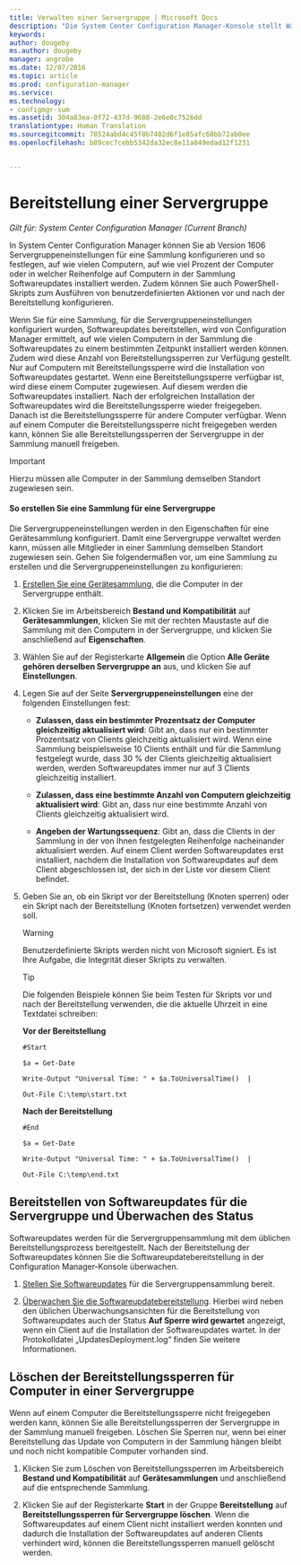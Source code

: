 ```yaml
---
title: Verwalten einer Servergruppe | Microsoft Docs
description: "Die System Center Configuration Manager-Konsole stellt Warnungen und Status zum Überwachen von Updates und Kompatibilität bereit."
keywords: 
author: dougeby
ms.author: dougeby
manager: angrobe
ms.date: 12/07/2016
ms.topic: article
ms.prod: configuration-manager
ms.service: 
ms.technology:
- configmgr-sum
ms.assetid: 304a83ea-0f72-437d-9688-2e6e0c7526dd
translationtype: Human Translation
ms.sourcegitcommit: 78524abd4c45f0b7402d6f1e85afc60bb72ab0ee
ms.openlocfilehash: b89cec7cebb5342da32ec8e11a049edad12f1231


---
```

# <a name="service-a-server-group"></a>Bereitstellung einer Servergruppe

*Gilt für: System Center Configuration Manager (Current Branch)*

In System Center Configuration Manager können Sie ab Version 1606 Servergruppeneinstellungen für eine Sammlung konfigurieren und so festlegen, auf wie vielen Computern, auf wie viel Prozent der Computer oder in welcher Reihenfolge auf Computern in der Sammlung Softwareupdates installiert werden. Zudem können Sie auch PowerShell-Skripts zum Ausführen von benutzerdefinierten Aktionen vor und nach der Bereitstellung konfigurieren.

Wenn Sie für eine Sammlung, für die Servergruppeneinstellungen konfiguriert wurden, Softwareupdates bereitstellen, wird von Configuration Manager ermittelt, auf wie vielen Computern in der Sammlung die Softwareupdates zu einem bestimmten Zeitpunkt installiert werden können. Zudem wird diese Anzahl von Bereitstellungssperren zur Verfügung gestellt. Nur auf Computern mit Bereitstellungssperre wird die Installation von Softwareupdates gestartet. Wenn eine Bereitstellungssperre verfügbar ist, wird diese einem Computer zugewiesen. Auf diesem werden die Softwareupdates installiert. Nach der erfolgreichen Installation der Softwareupdates wird die Bereitstellungssperre wieder freigegeben. Danach ist die Bereitstellungssperre für andere Computer verfügbar. Wenn auf einem Computer die Bereitstellungssperre nicht freigegeben werden kann, können Sie alle Bereitstellungssperren der Servergruppe in der Sammlung manuell freigeben.

>[!IMPORTANT]
>Hierzu müssen alle Computer in der Sammlung demselben Standort zugewiesen sein.

#### <a name="to-create-a-collection-for-a-server-group"></a>So erstellen Sie eine Sammlung für eine Servergruppe  
Die Servergruppeneinstellungen werden in den Eigenschaften für eine Gerätesammlung konfiguriert. Damit eine Servergruppe verwaltet werden kann, müssen alle Mitglieder in einer Sammlung demselben Standort zugewiesen sein. Gehen Sie folgendermaßen vor, um eine Sammlung zu erstellen und die Servergruppeneinstellungen zu konfigurieren:
1.  [Erstellen Sie eine Gerätesammlung](../../core/clients/manage/collections/create-collections.md), die die Computer in der Servergruppe enthält.  

2.  Klicken Sie im Arbeitsbereich **Bestand und Kompatibilität** auf **Gerätesammlungen**, klicken Sie mit der rechten Maustaste auf die Sammlung mit den Computern in der Servergruppe, und klicken Sie anschließend auf **Eigenschaften**.  

3.  Wählen Sie auf der Registerkarte **Allgemein** die Option **Alle Geräte gehören derselben Servergruppe an** aus, und klicken Sie auf **Einstellungen**.  

4.  Legen Sie auf der Seite **Servergruppeneinstellungen** eine der folgenden Einstellungen fest:  

    -   **Zulassen, dass ein bestimmter Prozentsatz der Computer gleichzeitig aktualisiert wird**: Gibt an, dass nur ein bestimmter Prozentsatz von Clients gleichzeitig aktualisiert wird. Wenn eine Sammlung beispielsweise 10 Clients enthält und für die Sammlung festgelegt wurde, dass 30 % der Clients gleichzeitig aktualisiert werden, werden Softwareupdates immer nur auf 3 Clients gleichzeitig installiert.  

    -   **Zulassen, dass eine bestimmte Anzahl von Computern gleichzeitig aktualisiert wird**: Gibt an, dass nur eine bestimmte Anzahl von Clients gleichzeitig aktualisiert wird.  

    -   **Angeben der Wartungssequenz**: Gibt an, dass die Clients in der Sammlung in der von Ihnen festgelegten Reihenfolge nacheinander aktualisiert werden. Auf einem Client werden Softwareupdates erst installiert, nachdem die Installation von Softwareupdates auf dem Client abgeschlossen ist, der sich in der Liste vor diesem Client befindet.  

5.  Geben Sie an, ob ein Skript vor der Bereitstellung (Knoten sperren) oder ein Skript nach der Bereitstellung (Knoten fortsetzen) verwendet werden soll.  

    > [!WARNING]
    > Benutzerdefinierte Skripts werden nicht von Microsoft signiert. Es ist Ihre Aufgabe, die Integrität dieser Skripts zu verwalten.

    > [!TIP]  
    > Die folgenden Beispiele können Sie beim Testen für Skripts vor und nach der Bereitstellung verwenden, die die aktuelle Uhrzeit in eine Textdatei schreiben:  
    >   
    >  **Vor der Bereitstellung**  
    >   
    >  `#Start`  
    >   
    >  `$a = Get-Date`  
    >   
    >  `Write-Output "Universal Time: " + $a.ToUniversalTime()  |`  
    >   
    >  `Out-File C:\temp\start.txt`  
    >   
    >  **Nach der Bereitstellung**  
    >   
    >  `#End`  
    >   
    >  `$a = Get-Date`  
    >   
    >  `Write-Output "Universal Time: " + $a.ToUniversalTime()  |`  
    >   
    >  `Out-File C:\temp\end.txt`  

## <a name="deploy-software-updates-to-the-server-group-and-monitor-status"></a>Bereitstellen von Softwareupdates für die Servergruppe und Überwachen des Status  
Softwareupdates werden für die Servergruppensammlung mit dem üblichen Bereitstellungsprozess bereitgestellt. Nach der Bereitstellung der Softwareupdates können Sie die Softwareupdatebereitstellung in der Configuration Manager-Konsole überwachen.
1.  [Stellen Sie Softwareupdates](manually-deploy-software-updates.md) für die Servergruppensammlung bereit.   

2.  [Überwachen Sie die Softwareupdatebereitstellung](monitor-software-updates.md). Hierbei wird neben den üblichen Überwachungsansichten für die Bereitstellung von Softwareupdates auch der Status **Auf Sperre wird gewartet** angezeigt, wenn ein Client auf die Installation der Softwareupdates wartet. In der Protokolldatei „UpdatesDeployment.log“ finden Sie weitere Informationen.


## <a name="clear-the-deployment-locks-for-computers-in-a-server-group"></a>Löschen der Bereitstellungssperren für Computer in einer Servergruppe  
Wenn auf einem Computer die Bereitstellungssperre nicht freigegeben werden kann, können Sie alle Bereitstellungssperren der Servergruppe in der Sammlung manuell freigeben. Löschen Sie Sperren nur, wenn bei einer Bereitstellung das Update von Computern in der Sammlung hängen bleibt und noch nicht kompatible Computer vorhanden sind.  
1.  Klicken Sie zum Löschen von Bereitstellungssperren im Arbeitsbereich **Bestand und Kompatibilität** auf **Gerätesammlungen** und anschließend auf die entsprechende Sammlung.  

2.  Klicken Sie auf der Registerkarte **Start** in der Gruppe **Bereitstellung** auf **Bereitstellungssperren für Servergruppe löschen**. Wenn die Softwareupdates auf einem Client nicht installiert werden konnten und dadurch die Installation der Softwareupdates auf anderen Clients verhindert wird, können die Bereitstellungssperren manuell gelöscht werden.  



<!--HONumber=Dec16_HO3-->



